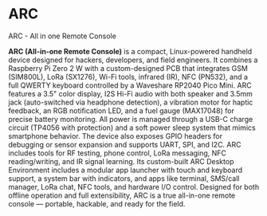# ARC
ARC - All in one Remote Console


**ARC (All-in-one Remote Console)** is a compact, Linux-powered handheld device designed for hackers, developers, and field engineers. It combines a Raspberry Pi Zero 2 W with a custom-designed PCB that integrates GSM (SIM800L), LoRa (SX1276), Wi-Fi tools, infrared (IR), NFC (PN532), and a full QWERTY keyboard controlled by a Waveshare RP2040 Pico Mini. ARC features a 3.5" color display, I2S Hi-Fi audio with both speaker and 3.5mm jack (auto-switched via headphone detection), a vibration motor for haptic feedback, an RGB notification LED, and a fuel gauge (MAX17048) for precise battery monitoring. 
All power is managed through a USB-C charge circuit (TP4056 with protection) and a soft power sleep system that mimics smartphone behavior. The device also exposes GPIO headers for debugging or sensor expansion and supports UART, SPI, and I2C. ARC includes tools for RF testing, phone control, LoRa messaging, NFC reading/writing, and IR signal learning. Its custom-built ARC Desktop Environment includes a modular app launcher with touch and keyboard support, a system bar with indicators, and apps like terminal, SMS/call manager, LoRa chat, NFC tools, and hardware I/O control. Designed for both offline operation and full extensibility, ARC is a true all-in-one remote console — portable, hackable, and ready for the field.
  
